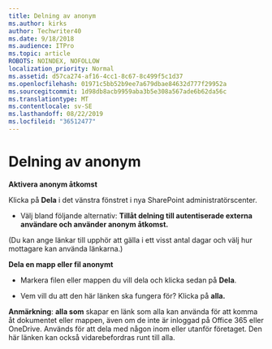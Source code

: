 ```yaml
---
title: Delning av anonym
ms.author: kirks
author: Techwriter40
ms.date: 9/18/2018
ms.audience: ITPro
ms.topic: article
ROBOTS: NOINDEX, NOFOLLOW
localization_priority: Normal
ms.assetid: d57ca274-af16-4cc1-8c67-8c499f5c1d37
ms.openlocfilehash: 01971c5bb52b9ee7a679dbae84632d777f29952a
ms.sourcegitcommit: 1d98db8acb9959aba3b5e308a567ade6b62da56c
ms.translationtype: MT
ms.contentlocale: sv-SE
ms.lasthandoff: 08/22/2019
ms.locfileid: "36512477"
---
```

# <a name="anonymous-sharing"></a>Delning av anonym

 **Aktivera anonym åtkomst**
  
Klicka på **Dela** i det vänstra fönstret i nya SharePoint administratörscenter. 
  
- Välj bland följande alternativ: **Tillåt delning till autentiserade externa användare och använder anonym åtkomst.**
  
(Du kan ange länkar till upphör att gälla i ett visst antal dagar och välj hur mottagare kan använda länkarna.)
    
 **Dela en mapp eller fil anonymt**
  
- Markera filen eller mappen du vill dela och klicka sedan på **Dela**. 
    
- Vem vill du att den här länken ska fungera för? Klicka på **alla.**
  
 **Anmärkning**: **alla som** skapar en länk som alla kan använda för att komma åt dokumentet eller mappen, även om de inte är inloggad på Office 365 eller OneDrive. Används för att dela med någon inom eller utanför företaget. Den här länken kan också vidarebefordras runt till alla. 
    

